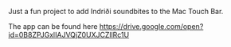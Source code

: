 Just a fun project to add Indriði soundbites to the Mac Touch Bar.

The app can be found here https://drive.google.com/open?id=0B8ZPJGxlIAJVQjZ0UXJCZllRc1U
